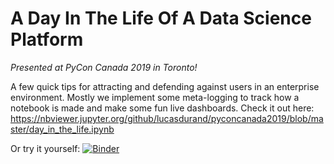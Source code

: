 # A Day In The Life Of A Data Science Platform
*Presented at PyCon Canada 2019 in Toronto!*

A few quick tips for attracting and defending against users in an enterprise environment. Mostly we implement some meta-logging to track how a notebook is made and make some fun live dashboards. 
Check it out here: https://nbviewer.jupyter.org/github/lucasdurand/pyconcanada2019/blob/master/day_in_the_life.ipynb

Or try it yourself: [![Binder](https://mybinder.org/badge_logo.svg)](https://mybinder.org/v2/gh/lucasdurand/pyconcanada2019/master?filepath=day_in_the_life.ipynb)
